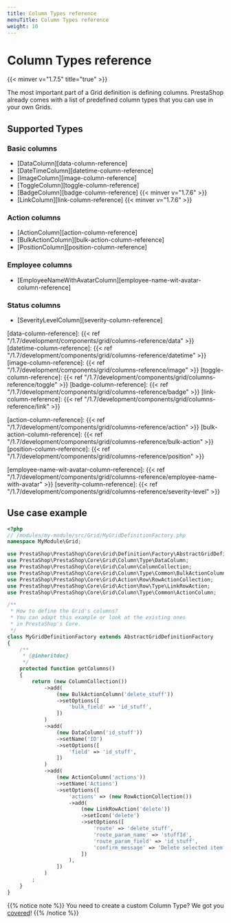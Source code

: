 ```yaml
---
title: Column Types reference
menuTitle: Column Types reference
weight: 10
---
```


# Column Types reference
{{< minver v="1.7.5" title="true" >}}

The most important part of a Grid definition is defining columns. PrestaShop already comes with a list of predefined column types that you can use in your own Grids.

## Supported Types

### Basic columns

* [DataColumn][data-column-reference]
* [DateTimeColumn][datetime-column-reference]
* [ImageColumn][image-column-reference]
* [ToggleColumn][toggle-column-reference]
* [BadgeColumn][badge-column-reference] {{< minver v="1.7.6" >}}
* [LinkColumn][link-column-reference] {{< minver v="1.7.6" >}}

### Action columns

* [ActionColumn][action-column-reference]
* [BulkActionColumn][bulk-action-column-reference]
* [PositionColumn][position-column-reference]

### Employee columns

* [EmployeeNameWithAvatarColumn][employee-name-wit-avatar-column-reference]

### Status columns

* [SeverityLevelColumn][severity-column-reference]

[data-column-reference]: {{< ref "/1.7/development/components/grid/columns-reference/data" >}}
[datetime-column-reference]: {{< ref "/1.7/development/components/grid/columns-reference/datetime" >}}
[image-column-reference]: {{< ref "/1.7/development/components/grid/columns-reference/image" >}}
[toggle-column-reference]: {{< ref "/1.7/development/components/grid/columns-reference/toggle" >}}
[badge-column-reference]: {{< ref "/1.7/development/components/grid/columns-reference/badge" >}}
[link-column-reference]: {{< ref "/1.7/development/components/grid/columns-reference/link" >}}

[action-column-reference]: {{< ref "/1.7/development/components/grid/columns-reference/action" >}}
[bulk-action-column-reference]: {{< ref "/1.7/development/components/grid/columns-reference/bulk-action" >}}
[position-column-reference]: {{< ref "/1.7/development/components/grid/columns-reference/position" >}}

[employee-name-wit-avatar-column-reference]: {{< ref "/1.7/development/components/grid/columns-reference/employee-name-with-avatar" >}}
[severity-column-reference]: {{< ref "/1.7/development/components/grid/columns-reference/severity-level" >}}

## Use case example

```php
<?php
// /modules/my-module/src/Grid/MyGridDefinitionFactory.php
namespace MyModule\Grid;

use PrestaShop\PrestaShop\Core\Grid\Definition\Factory\AbstractGridDefinitionFactory;
use PrestaShop\PrestaShop\Core\Grid\Column\Type\DataColumn;
use PrestaShop\PrestaShop\Core\Grid\Column\ColumnCollection;
use PrestaShop\PrestaShop\Core\Grid\Column\Type\Common\BulkActionColumn;
use PrestaShop\PrestaShop\Core\Grid\Action\Row\RowActionCollection;
use PrestaShop\PrestaShop\Core\Grid\Action\Row\Type\LinkRowAction;
use PrestaShop\PrestaShop\Core\Grid\Column\Type\Common\ActionColumn;

/**
 * How to define the Grid's columns?
 * You can adapt this example or look at the existing ones
 * in PrestaShop's Core.
 */
class MyGridDefinitionFactory extends AbstractGridDefinitionFactory
{
    /**
     * {@inheritdoc}
     */
    protected function getColumns()
    {
        return (new ColumnCollection())
            ->add(
                (new BulkActionColumn('delete_stuff'))
                ->setOptions([
                    'bulk_field' => 'id_stuff',
                ])
            )
            ->add(
                (new DataColumn('id_stuff'))
                ->setName('ID')
                ->setOptions([
                    'field' => 'id_stuff',
                ])
            )
            ->add(
                (new ActionColumn('actions'))
                ->setName('Actions')
                ->setOptions([
                    'actions' => (new RowActionCollection())
                    ->add(
                        (new LinkRowAction('delete'))
                        ->setIcon('delete')
                        ->setOptions([
                            'route' => 'delete_stuff',
                            'route_param_name' => 'stuffId',
                            'route_param_field' => 'id_stuff',
                            'confirm_message' => 'Delete selected item?',
                        ])
                    ),
                ])
            )
        ;
    }
}
```

{{% notice note %}}
You need to create a custom Column Type? We got you [covered](../tutorials/create-custom-column-type)!
{{% /notice %}}
